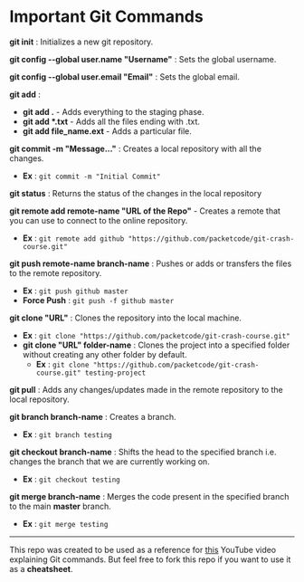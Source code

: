 # Important Git Commands

**git init** : Initializes a new git repository.

**git config --global user.name "Username"** : Sets the global username.

**git config --global user.email "Email"** : Sets the global email.

**git add** : 

 - **git add \.** \- Adds everything to the staging phase.
 - **git add \*.txt** - Adds all the files ending with .txt.
 - **git add file_name.ext** - Adds a particular file.

**git commit -m "Message..."** : Creates a local repository with all the changes.
 - **Ex** : ```git commit -m "Initial Commit"```

**git status** : Returns the status of the changes in the local repository

**git remote add remote-name "URL of the Repo"** - Creates a remote that you can use to connect to the online repository.
 - **Ex** : ``` git remote add github "https://github.com/packetcode/git-crash-course.git" ```

**git push remote-name branch-name** : Pushes or adds or transfers the files to the remote repository.
 - **Ex** : ```git push github master```
 - **Force Push** : ```git push -f github master```

**git clone "URL"** : Clones the repository into the local machine.
 - **Ex** : ```git clone "https://github.com/packetcode/git-crash-course.git"```
 - **git clone "URL" folder-name** : Clones the project into a specified folder without creating any other folder by default.
   - **Ex** : ```git clone "https://github.com/packetcode/git-crash-course.git" testing-project``` 

**git pull** : Adds any changes/updates made in the remote repository to the local repository.

**git branch branch-name** : Creates a branch.
 - **Ex** : ```git branch testing```

**git checkout branch-name** : Shifts the head to the specified branch i.e. changes the branch that we are currently working on.
 - **Ex** : ```git checkout testing```

**git merge branch-name** : Merges the code present in the specified branch to the main **master** branch.
 - **Ex** : ```git merge testing```

---

This repo was created to be used as a reference for [this](https://youtube.com/packetcode) YouTube video explaining Git commands. But feel free to fork this repo if you want to use it as a **cheatsheet**.